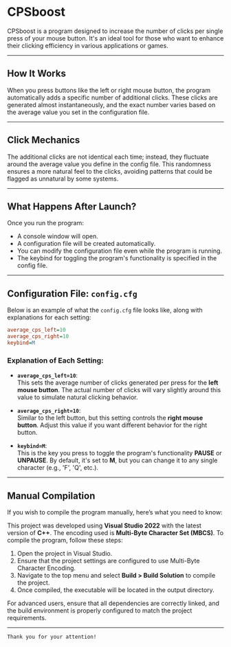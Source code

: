 # CPSboost

CPSboost is a program designed to increase the number of clicks per single press of your mouse button. It's an ideal tool for those who want to enhance their clicking efficiency in various applications or games.

---

## How It Works

When you press buttons like the left or right mouse button, the program automatically adds a specific number of additional clicks. These clicks are generated almost instantaneously, and the exact number varies based on the average value you set in the configuration file.

---

## Click Mechanics

The additional clicks are not identical each time; instead, they fluctuate around the average value you define in the config file. This randomness ensures a more natural feel to the clicks, avoiding patterns that could be flagged as unnatural by some systems.

---

## What Happens After Launch?

Once you run the program:
- A console window will open.
- A configuration file will be created automatically.
- You can modify the configuration file even while the program is running.
- The keybind for toggling the program's functionality is specified in the config file.

---

## Configuration File: `config.cfg`

Below is an example of what the `config.cfg` file looks like, along with explanations for each setting:

```ini
average_cps_left=10
average_cps_right=10
keybind=M
```

### Explanation of Each Setting:

- **`average_cps_left=10`**:  
  This sets the average number of clicks generated per press for the **left mouse button**. The actual number of clicks will vary slightly around this value to simulate natural clicking behavior.

- **`average_cps_right=10`**:  
  Similar to the left button, but this setting controls the **right mouse button**. Adjust this value if you want different behavior for the right button.

- **`keybind=M`**:  
  This is the key you press to toggle the program's functionality **PAUSE** or **UNPAUSE**. By default, it's set to **M**, but you can change it to any single character (e.g., 'F', 'Q', etc.).

---

## Manual Compilation

If you wish to compile the program manually, here’s what you need to know:

This project was developed using **Visual Studio 2022** with the latest version of **C++**. The encoding used is **Multi-Byte Character Set (MBCS)**. To compile the program, follow these steps:

1. Open the project in Visual Studio.
2. Ensure that the project settings are configured to use Multi-Byte Character Encoding.
3. Navigate to the top menu and select **Build > Build Solution** to compile the project.
4. Once compiled, the executable will be located in the output directory.

For advanced users, ensure that all dependencies are correctly linked, and the build environment is properly configured to match the project requirements.

---

```
Thank you for your attention!
```
